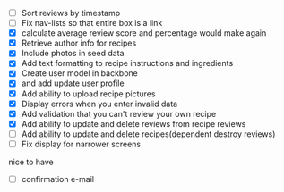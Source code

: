 
- [ ] Sort reviews by timestamp
- [ ] Fix nav-lists so that entire box is a link
- [x] calculate average review score and percentage would make again
- [x] Retrieve author info for recipes
- [x] Include photos in seed data
- [x] Add text formatting to recipe instructions and ingredients
- [x] Create user model in backbone
- [x] and add update user profile
- [x] Add ability to upload recipe pictures
- [x] Display errors when you enter invalid data
- [x] Add validation that you can't review your own recipe
- [x] Add ability to update and delete reviews from recipe reviews
- [ ] Add ability to update and delete recipes(dependent destroy reviews)
- [ ] Fix display for narrower screens

nice to have

- [ ] confirmation e-mail
